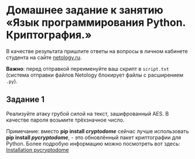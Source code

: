# Домашнее задание к занятию «Язык программирования Python. Криптография.»

В качестве результата пришлите ответы на вопросы в личном кабинете студента на сайте [netology.ru](https://netology.ru/).

**Важно**: перед отправкой переименуйте ваш скрипт в `script.txt` (система отправки файлов Netology блокирует файлы с расширением `.py`).



## Задание 1

Реализуйте атаку грубой силой на текст, зашифрованный AES. В качестве пароля возьмите трёхзначное число.


Примечание: вместо **pip install *cryptodome*** сейчас лучше использовать **pip install *pycryptodome***, - это обновлённый пакет криптографии для Python. Более подробую информацию можно посмотреть вот здесь: [Installation pycryptodome](https://pycryptodome.readthedocs.io/en/latest/src/installation.html?highlight=Cryptodome#compiling-in-linux-ubuntu)
